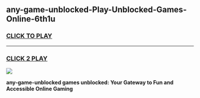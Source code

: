 
## any-game-unblocked-Play-Unblocked-Games-Online-6th1u
<h3>
<a href="https://premium76.site?title=any-game-unblocked&ref=25A">CLICK TO PLAY</a></h3>
<hr>

<h3>
<a href="https://premium76.site?title=any-game-unblocked&ref=25A">CLICK 2 PLAY</a>
  
</h3>

<a href="https://premium76.site?title=any-game-unblocked&ref=25A"><img src="https://clearcache.store/games.png"></a>


**any-game-unblocked games unblocked: Your Gateway to Fun and Accessible Online Gaming**
